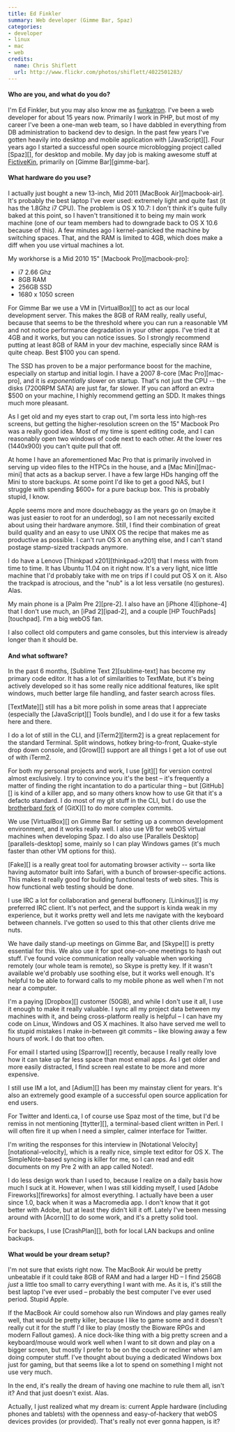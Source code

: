 ```yaml
---
title: Ed Finkler
summary: Web developer (Gimme Bar, Spaz)
categories:
- developer
- linux
- mac
- web
credits:
  name: Chris Shiflett
  url: http://www.flickr.com/photos/shiflett/4022501283/
---
```


#### Who are you, and what do you do?

I'm Ed Finkler, but you may also know me as [funkatron](http://funkatron.com/ "Ed's website."). I've been a web developer for about 15 years now. Primarily I work in PHP, but most of my career I've been a one-man web team, so I have dabbled in everything from DB administration to backend dev to design. In the past few years I've gotten heavily into desktop and mobile application with [JavaScript][]. Four years ago I started a successful open source microblogging project called [Spaz][], for desktop and mobile. My day job is making awesome stuff at [FictiveKin](http://fictivekin.com "The company that makes Gimme Bar"), primarily on [Gimme Bar][gimme-bar].

#### What hardware do you use?

I actually just bought a new 13-inch, Mid 2011 [MacBook Air][macbook-air]. It's probably the best laptop I've ever used: extremely light and quite fast (it has the 1.8Ghz i7 CPU). The problem is OS X 10.7: I don't think it's quite fully baked at this point, so I haven't transitioned it to being my main work machine (one of our team members had to downgrade back to OS X 10.6 because of this). A few minutes ago I kernel-panicked the machine by switching spaces. That, and the RAM is limited to 4GB, which does make a diff when you use virtual machines a lot.

My workhorse is a Mid 2010 15" [Macbook Pro][macbook-pro]:

- i7 2.66 Ghz
- 8GB RAM
- 256GB SSD
- 1680 x 1050 screen

For Gimme Bar we use a VM in [VirtualBox][] to act as our local development server. This makes the 8GB of RAM really, really useful, because that seems to be the threshold where you can run a reasonable VM and not notice performance degradation in your other apps. I've tried it at 4GB and it works, but you can notice issues. So I strongly recommend putting at least 8GB of RAM in your dev machine, especially since RAM is quite cheap. Best $100 you can spend.

The SSD has proven to be a major performance boost for the machine, especially on startup and initial login. I have a 2007 8-core [Mac Pro][mac-pro], and it is *exponentially* slower on startup. That's not just the CPU -- the disks (7200RPM SATA) are just far, far slower. If you can afford an extra $500 on your machine, I highly recommend getting an SDD. It makes things much more pleasant.

As I get old and my eyes start to crap out, I'm sorta less into high-res screens, but getting the higher-resolution screen on the 15" Macbook Pro was a really good idea. Most of my time is spent editing code, and I can reasonably open two windows of code next to each other. At the lower res (1440x900) you can't quite pull that off.

At home I have an aforementioned Mac Pro that is primarily involved in serving up video files to the HTPCs in the house, and a [Mac Mini][mac-mini] that acts as a backup server. I have a few large HDs hanging off the Mini to store backups. At some point I'd like to get a good NAS, but I struggle with spending $600+ for a pure backup box. This is probably stupid, I know.

Apple seems more and more douchebaggy as the years go on (maybe it was just easier to root for an underdog), so I am not necessarily excited about using their hardware anymore. Still, I find their combination of great build quality and an easy to use UNIX OS the recipe that makes me as productive as possible. I can't run OS X on anything else, and I can't stand postage stamp-sized trackpads anymore.

I do have a Lenovo [Thinkpad x201][thinkpad-x201] that I mess with from time to time. It has Ubuntu 11.04 on it right now. It's a very light, nice little machine that I'd probably take with me on trips if I could put OS X on it. Also the trackpad is atrocious, and the "nub" is a lot less versatile (no gestures). Alas.

My main phone is a [Palm Pre 2][pre-2]. I also have an [iPhone 4][iphone-4] that I don't use much, an [iPad 2][ipad-2], and a couple [HP TouchPads][touchpad]. I'm a big webOS fan.

I also collect old computers and game consoles, but this interview is already longer than it should be.

#### And what software?

In the past 6 months, [Sublime Text 2][sublime-text] has become my primary code editor. It has a lot of similarities to TextMate, but it's being actively developed so it has some really nice additional features, like split windows, much better large file handling, and faster search across files.

[TextMate][] still has a bit more polish in some areas that I appreciate (especially the [JavaScript][] Tools bundle), and I do use it for a few tasks here and there.

I do a lot of still in the CLI, and [iTerm2][iterm2] is a great replacement for the standard Terminal. Split windows, hotkey bring-to-front, Quake-style drop down console, and [Growl][] support are all things I get a lot of use out of with iTerm2.

For both my personal projects and work, I use [git][] for version control almost exclusively. I try to convince you it's the best – it's frequently a matter of finding the right incantation to do a particular thing – but [GitHub][] is kind of a killer app, and so many others know how to use Git that it's a defacto standard. I do most of my git stuff in the CLI, but I do use the [brotherbard fork](https://github.com/brotherbard/gitx "A fork of GitX") of [GitX][] to do more complex commits.

We use [VirtualBox][] on Gimme Bar for setting up a common development environment, and it works really well. I also use VB for webOS virtual machines when developing Spaz. I do also use [Parallels Desktop][parallels-desktop] some, mainly so I can play Windows games (it's much faster than other VM options for this).

[Fake][] is a really great tool for automating browser activity -- sorta like having automator built into Safari, with a bunch of browser-specific actions. This makes it really good for building functional tests of web sites. This is how functional web testing should be done.

I use IRC a lot for collaboration and general buffoonery. [Linkinus][] is my preferred IRC client. It's not perfect, and the support is kinda weak in my experience, but it works pretty well and lets me navigate with the keyboard between channels. I've gotten so used to this that other clients drive me nuts.

We have daily stand-up meetings on Gimme Bar, and [Skype][] is pretty essential for this. We also use it for spot one-on-one meetings to hash out stuff. I've found voice communication really valuable when working remotely (our whole team is remote), so Skype is pretty key. If it wasn't available we'd probably use soothing else, but it works well enough. It's helpful to be able to forward calls to my mobile phone as well when I'm not near a computer.

I'm a paying [Dropbox][] customer (50GB), and while I don't use it all, I use it enough to make it really valuable. I sync all my project data between my machines with it, and being cross-platform really is helpful – I can have my code on Linux, Windows and OS X machines. It also have served me well to fix stupid mistakes I make in-between git commits – like blowing away a few hours of work. I do that too often.

For email I started using [Sparrow][] recently, because I really really love how it can take up far less space than most email apps. As I get older and more easily distracted, I find screen real estate to be more and more expensive.

I still use IM a lot, and [Adium][] has been my mainstay client for years. It's also an extremely good example of a successful open source application for end users.

For Twitter and Identi.ca, I of course use Spaz most of the time, but I'd be remiss in not mentioning [ttytter][], a terminal-based client written in Perl. I will often fire it up when I need a simpler, calmer interface for Twitter.

I'm writing the responses for this interview in [Notational Velocity][notational-velocity], which is a really nice, simple text editor for OS X. The SimpleNote-based syncing is killer for me, so I can read and edit documents on my Pre 2 with an app called Noted!.

I do less design work than I used to, because I realize on a daily basis how much I suck at it. However, when I was still kidding myself, I used [Adobe Fireworks][fireworks] for almost everything. I actually have been a user since 1.0, back when it was a Macromedia app. I don't know that it got better with Adobe, but at least they didn't kill it off. Lately I've been messing around with [Acorn][] to do some work, and it's a pretty solid tool.

For backups, I use [CrashPlan][], both for local LAN backups and online backups.

#### What would be your dream setup?

I'm not sure that exists right now. The MacBook Air would be pretty unbeatable if it could take 8GB of RAM and had a larger HD – I find 256GB *just* a little too small to carry everything I want with me. As it is, it's still the best laptop I've ever used – probably the best computer I've ever used period. Stupid Apple.

If the MacBook Air could somehow also run Windows and play games really well, that would be pretty killer, because I like to game some and it doesn't really cut it for the stuff I'd like to play (mostly the Bioware RPGs and modern Fallout games). A nice dock-like thing with a big pretty screen and a keyboard/mouse would work well when I want to sit down and play on a bigger screen, but mostly I prefer to be on the couch or recliner when I am doing computer stuff. I've thought about buying a dedicated Windows box just for gaming, but that seems like a lot to spend on something I might not use very much.

In the end, it's really the dream of having one machine to rule them all, isn't it? And that just doesn't exist. Alas.

Actually, I just realized what my dream is: current Apple hardware (including phones and tablets) with the openness and easy-of-hackery that webOS devices provides (or provided). That's really not ever gonna happen, is it?